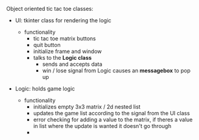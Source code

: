 Object oriented tic tac toe
classes: 
- UI: tkinter class for rendering the logic
  - functionality
    - tic tac toe matrix buttons
    - quit button
    - initialize frame and window
    - talks to the **Logic class**
      -  sends and accepts data 
      -  win / lose signal from Logic causes an **messagebox** to pop up
    
- Logic: holds game logic
  - functionality
    - initializes empty 3x3 matrix / 2d nested list
    - updates the game list according to the signal from the UI class
    - error checking for adding a value to the matrix, if theres a value in list where the update is wanted it doesn't go through
    - 
